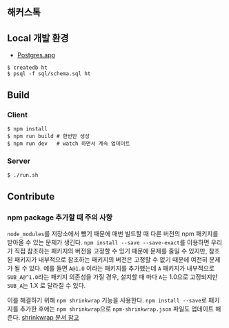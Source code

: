 해커스톡
------

## Local 개발 환경

- [Postgres.app](https://postgresapp.com/)

```
$ createdb ht
$ psql -f sql/schema.sql ht
```

## Build

### Client
```
$ npm install
$ npm run build # 한번만 생성
$ npm run dev   # watch 하면서 계속 업데이트
```

### Server
```
$ ./run.sh
```

## Contribute

### npm package 추가할 때 주의 사항

``node_modules``를 저장소에서 뺐기 때문에 매번 빌드할 때 다른 버전의 npm 패키지를
받아올 수 있는 문제가 생긴다.
``npm install --save --save-exact``를 이용하면 우리가 직접 참조하는 패키지의 버전을
고정할 수 있기 때문에 문제를 줄일 수 있지만, 참조된 패키지가 내부적으로 참조하는
패키지의 버전은 고정할 수 없기 때문에 여전히 문제가 될 수 있다. 예를 들면 ``A@1.0``
이라는 패키지를 추가했는데 ``A`` 패키지가 내부적으로 ``SUB_A@^1.0``라는 패키지 의존성을  가질 경우, 설치할
때 마다 ``A``는 1.0으로 고정되지만 ``SUB_A``는 1.X 로 달라질 수 있다.

이를 해결하기 위해 ``npm shrinkwrap`` 기능을 사용한다. ``npm install --save``로
패키지를 추가한 후에는 ``npm shrinkwrap``으로 ``npm-shrinkwrap.json`` 파일도 업데이트 해준다.
[shrinkwrap 문서 참고](https://docs.npmjs.com/cli/shrinkwrap#building-shrinkwrapped-packages)
